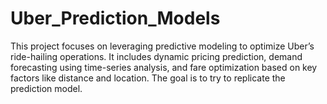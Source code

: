 # Uber_Prediction_Models
This project focuses on leveraging predictive modeling to optimize Uber’s ride-hailing operations. It includes dynamic pricing prediction, demand forecasting using time-series analysis, and fare optimization based on key factors like distance and location. The goal is to try to replicate the prediction model. 
